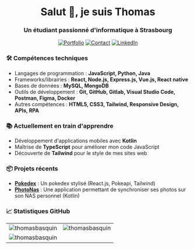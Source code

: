 <h1 align="center">Salut 👋, je suis Thomas</h1>
<h3 align="center">Un étudiant passionné d'informatique à Strasbourg</h3>

<p align="center">
  <a href="https://thomasbasquin.github.io/"><img src="https://img.shields.io/badge/Portfolio-232F3E?style=for-the-badge&logo=amazon-aws&logoColor=white" alt="Portfolio" /></a>
  <a href="mailto:thomas.basquin2@gmail.com"><img src="https://img.shields.io/badge/Contact-2A2A2A?style=for-the-badge&logo=minutemailer&logoColor=white" alt="Contact" /></a>
  <a href="https://linkedin.com/in/thomasbasquin" target="blank"><img src="https://img.shields.io/badge/LinkedIn-0077B5?style=for-the-badge&logo=linkedin&logoColor=white" alt="LinkedIn" /></a>
</p>

### 🛠️ Compétences techniques

- Langages de programmation : **JavaScript, Python, Java**
- Frameworks/librairies : **React, Node.js, Express.js, Vue.js, React native**
- Bases de données : **MySQL, MongoDB**
- Outils de développement : **Git, GitHub, Gitlab, Visual Studio Code, Postman, Figma, Docker**
- Autres compétences : **HTML5, CSS3, Tailwind, Responsive Design, APIs, RPA**

### 📚 Actuellement en train d'apprendre

- Développement d'applications mobiles avec **Kotlin**
- Maîtrise de **TypeScript** pour améliorer mon code JavaScript
- Découverte de **Tailwind** pour le style de mes sites web

### 📦 Projets récents

- [**Pokedex**](https://github.com/ThomasBasquin/Pokedex) : Un pokedex stylisé (React.js, Pokeapi, Tailwind) 
- [**PhotoNas**](https://github.com/ThomasBasquin/Android-NAS-Photo-Transfer) : Une application permettant de synchroniser ses photos sur son NAS personnel (Kotlin)

### 📈 Statistiques GitHub

<table>
  <tr>
    <td><img src="https://github-readme-stats.vercel.app/api/top-langs?username=thomasbasquin&show_icons=true&locale=fr&layout=compact" alt="thomasbasquin" /></td>
    <td><img src="https://github-readme-stats.vercel.app/api?username=thomasbasquin&show_icons=true&locale=fr" alt="thomasbasquin" /></td>
  </tr>
  <tr>
    <td colspan="2"><img align="center" src="https://github-readme-streak-stats.herokuapp.com/?user=thomasbasquin&" alt="thomasbasquin" /></td>
  </tr>
</table>
